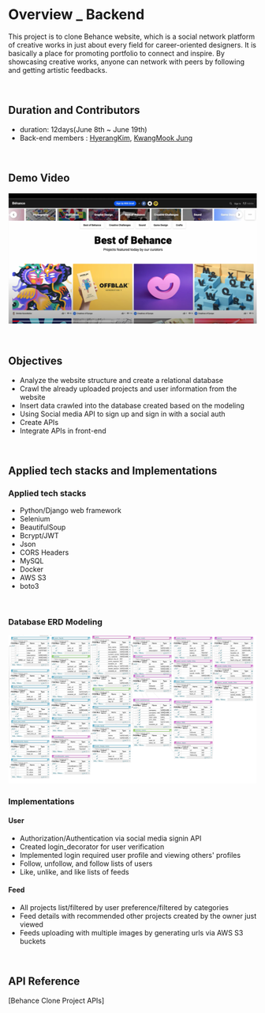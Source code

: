 # Overview _ Backend
This project is to clone Behance website, which is a social network platform of creative works in just about every field for career-oriented designers. It is basically a place for promoting portfolio to connect and inspire. By showcasing creative works, anyone can network with peers by following and getting artistic feedbacks.

<br>

## Duration and Contributors
- duration: 12days(June 8th ~ June 19th)
- Back-end members : [HyerangKim](https://github.com/RainaKim), [KwangMook Jung](https://github.com/teddy-jung)

<br>

## Demo Video
[![beyonce_backend](image/demo.png)](https://www.youtube.com/watch?v=G-K1Xp-wdJ0&feature=youtu.be)

<br>

## Objectives
- Analyze the website structure and create a relational database
- Crawl the already uploaded projects and user information from the website
- Insert data crawled into the database created based on the modeling
- Using Social media API to sign up and sign in with a social auth
- Create APIs
- Integrate APIs in front-end

<br>

## Applied tech stacks and Implementations

### Applied tech stacks
- Python/Django web framework
- Selenium
- BeautifulSoup
- Bcrypt/JWT
- Json
- CORS Headers
- MySQL
- Docker
- AWS S3
- boto3

<br>

### Database ERD Modeling
![](image/erd_modeling.png)

### Implementations

#### User
- Authorization/Authentication via social media signin API
- Created login_decorator for user verification
- Implemented login required user profile and viewing others' profiles
- Follow, unfollow, and follow lists of users
- Like, unlike, and like lists of feeds

#### Feed
- All projects list/filtered by user preference/filtered by categories
- Feed details with recommended other projects created by the owner just viewed
- Feeds uploading with multiple images by generating urls via AWS S3 buckets


<br>

## API Reference
[Behance Clone Project APIs]




